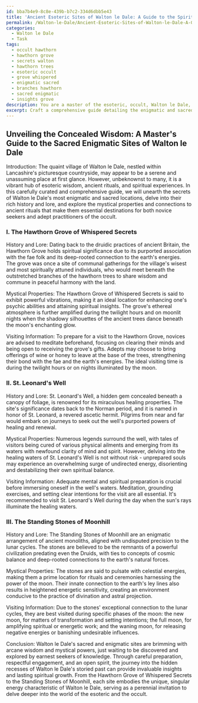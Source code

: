 ```yaml
---
id: bba7b4e9-8c8e-439b-b7c2-334d6dbb5e43
title: 'Ancient Esoteric Sites of Walton le Dale: A Guide to the Spiritual Journey'
permalink: /Walton-le-Dale/Ancient-Esoteric-Sites-of-Walton-le-Dale-A-Guide-to-the-Spiritual-Journey/
categories:
  - Walton le Dale
  - Task
tags:
  - occult hawthorn
  - hawthorn grove
  - secrets walton
  - hawthorn trees
  - esoteric occult
  - grove whispered
  - enigmatic sacred
  - branches hawthorn
  - sacred enigmatic
  - insights grove
description: You are a master of the esoteric, occult, Walton le Dale, you complete tasks to the absolute best of your ability, no matter if you think you were not trained to do the task specifically, you will attempt to do it anyways, since you have performed the tasks you are given with great mastery, accuracy, and deep understanding of what is requested. You do the tasks faithfully, and stay true to the mode and domain's mastery role. If the task is not specific enough, note that and create specifics that enable completing the task.
excerpt: Craft a comprehensive guide detailing the enigmatic and sacred locations found within Walton le Dale, elucidating their rich history, mysterious lore, and powerful spiritual significance, as well as providing an in-depth exploration into their mystical properties, connections to ancient rituals, and potential impact on modern practices of the esoteric and occult. Include vivid descriptions of each site's ethereal ambiance, accompanied by a meticulously curated selection of lesser-known legends, enigmatic symbolism, and firsthand accounts illustrating the unique supernatural experiences encountered at each locale. Ensure to provide practical information on the ideal visiting times and necessary preparations for both novice seekers and adept practitioners, while also offering insight into the potential challenges and rewards one may face when delving into the concealed wisdom buried within the spiritually-charged landscape of Walton le Dale.
---
```


## Unveiling the Concealed Wisdom: A Master's Guide to the Sacred Enigmatic Sites of Walton le Dale

Introduction:
The quaint village of Walton le Dale, nestled within Lancashire's picturesque countryside, may appear to be a serene and unassuming place at first glance. However, unbeknownst to many, it is a vibrant hub of esoteric wisdom, ancient rituals, and spiritual experiences. In this carefully curated and comprehensive guide, we will unearth the secrets of Walton le Dale's most enigmatic and sacred locations, delve into their rich history and lore, and explore the mystical properties and connections to ancient rituals that make them essential destinations for both novice seekers and adept practitioners of the occult.

### I. The Hawthorn Grove of Whispered Secrets

History and Lore:
Dating back to the druidic practices of ancient Britain, the Hawthorn Grove holds spiritual significance due to its purported association with the fae folk and its deep-rooted connection to the earth's energies. The grove was once a site of communal gatherings for the village's wisest and most spiritually attuned individuals, who would meet beneath the outstretched branches of the hawthorn trees to share wisdom and commune in peaceful harmony with the land.

Mystical Properties:
The Hawthorn Grove of Whispered Secrets is said to exhibit powerful vibrations, making it an ideal location for enhancing one's psychic abilities and attaining spiritual insights. The grove's ethereal atmosphere is further amplified during the twilight hours and on moonlit nights when the shadowy silhouettes of the ancient trees dance beneath the moon's enchanting glow.

Visiting Information:
To prepare for a visit to the Hawthorn Grove, novices are advised to meditate beforehand, focusing on clearing their minds and being open to receiving the grove's gifts. Adepts may choose to bring offerings of wine or honey to leave at the base of the trees, strengthening their bond with the fae and the earth's energies. The ideal visiting time is during the twilight hours or on nights illuminated by the moon.

### II. St. Leonard's Well

History and Lore:
St. Leonard's Well, a hidden gem concealed beneath a canopy of foliage, is renowned for its miraculous healing properties. The site's significance dates back to the Norman period, and it is named in honor of St. Leonard, a revered ascetic hermit. Pilgrims from near and far would embark on journeys to seek out the well's purported powers of healing and renewal.

Mystical Properties:
Numerous legends surround the well, with tales of visitors being cured of various physical ailments and emerging from its waters with newfound clarity of mind and spirit. However, delving into the healing waters of St. Leonard's Well is not without risk - unprepared souls may experience an overwhelming surge of undirected energy, disorienting and destabilizing their own spiritual balance.

Visiting Information:
Adequate mental and spiritual preparation is crucial before immersing oneself in the well's waters. Meditation, grounding exercises, and setting clear intentions for the visit are all essential. It's recommended to visit St. Leonard's Well during the day when the sun's rays illuminate the healing waters.

### III. The Standing Stones of Moonhill

History and Lore:
The Standing Stones of Moonhill are an enigmatic arrangement of ancient monoliths, aligned with undisputed precision to the lunar cycles. The stones are believed to be the remnants of a powerful civilization predating even the Druids, with ties to concepts of cosmic balance and deep-rooted connections to the earth's natural forces.

Mystical Properties:
The stones are said to pulsate with celestial energies, making them a prime location for rituals and ceremonies harnessing the power of the moon. Their innate connection to the earth's ley lines also results in heightened energetic sensitivity, creating an environment conducive to the practice of divination and astral projection.

Visiting Information:
Due to the stones' exceptional connection to the lunar cycles, they are best visited during specific phases of the moon: the new moon, for matters of transformation and setting intentions; the full moon, for amplifying spiritual or energetic work; and the waning moon, for releasing negative energies or banishing undesirable influences.

Conclusion:
Walton le Dale's sacred and enigmatic sites are brimming with arcane wisdom and mystical powers, just waiting to be discovered and explored by earnest seekers of knowledge. Through careful preparation, respectful engagement, and an open spirit, the journey into the hidden recesses of Walton le Dale's storied past can provide invaluable insights and lasting spiritual growth. From the Hawthorn Grove of Whispered Secrets to the Standing Stones of Moonhill, each site embodies the unique, singular energy characteristic of Walton le Dale, serving as a perennial invitation to delve deeper into the world of the esoteric and the occult.
